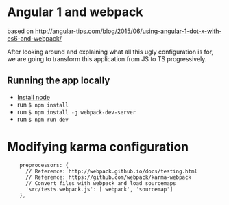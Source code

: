 # Angular 1 and webpack

based on http://angular-tips.com/blog/2015/06/using-angular-1-dot-x-with-es6-and-webpack/

After looking around and explaining what all this ugly configuration is for, we are going to transform this application from JS to TS progressively.

## Running the app locally
* [Install node](https://nodejs.org)
* run `$ npm install`
* run `$ npm install -g webpack-dev-server`
* run `$ npm run dev`


# Modifying karma configuration

```
    preprocessors: {
      // Reference: http://webpack.github.io/docs/testing.html
      // Reference: https://github.com/webpack/karma-webpack
      // Convert files with webpack and load sourcemaps
      'src/tests.webpack.js': ['webpack', 'sourcemap']
    },
```
